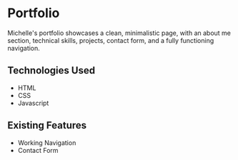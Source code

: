 # Portfolio
Michelle's portfolio showcases a clean, minimalistic page, with an about me section, technical skills, projects, contact form, and a fully functioning navigation.

## Technologies Used
* HTML
* CSS
* Javascript

## Existing Features
* Working Navigation
* Contact Form

